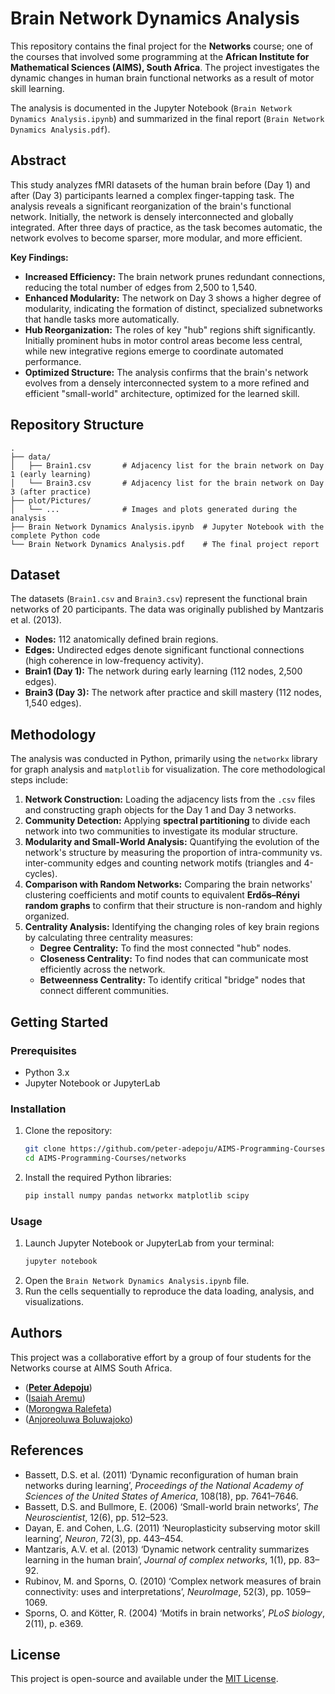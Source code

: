 # Brain Network Dynamics Analysis

This repository contains the final project for the **Networks** course; one of the courses that involved some programming at the **African Institute for Mathematical Sciences (AIMS), South Africa**. The project investigates the dynamic changes in human brain functional networks as a result of motor skill learning.

The analysis is documented in the Jupyter Notebook (`Brain Network Dynamics Analysis.ipynb`) and summarized in the final report (`Brain Network Dynamics Analysis.pdf`).

## Abstract

This study analyzes fMRI datasets of the human brain before (Day 1) and after (Day 3) participants learned a complex finger-tapping task. The analysis reveals a significant reorganization of the brain's functional network. Initially, the network is densely interconnected and globally integrated. After three days of practice, as the task becomes automatic, the network evolves to become sparser, more modular, and more efficient.

**Key Findings:**
- **Increased Efficiency:** The brain network prunes redundant connections, reducing the total number of edges from 2,500 to 1,540.
- **Enhanced Modularity:** The network on Day 3 shows a higher degree of modularity, indicating the formation of distinct, specialized subnetworks that handle tasks more automatically.
- **Hub Reorganization:** The roles of key "hub" regions shift significantly. Initially prominent hubs in motor control areas become less central, while new integrative regions emerge to coordinate automated performance.
- **Optimized Structure:** The analysis confirms that the brain's network evolves from a densely interconnected system to a more refined and efficient "small-world" architecture, optimized for the learned skill.

## Repository Structure

```
.
├── data/
│   ├── Brain1.csv       # Adjacency list for the brain network on Day 1 (early learning)
│   └── Brain3.csv       # Adjacency list for the brain network on Day 3 (after practice)
├── plot/Pictures/
│   └── ...              # Images and plots generated during the analysis
├── Brain Network Dynamics Analysis.ipynb  # Jupyter Notebook with the complete Python code
└── Brain Network Dynamics Analysis.pdf    # The final project report
```

## Dataset

The datasets (`Brain1.csv` and `Brain3.csv`) represent the functional brain networks of 20 participants. The data was originally published by Mantzaris et al. (2013).

- **Nodes:** 112 anatomically defined brain regions.
- **Edges:** Undirected edges denote significant functional connections (high coherence in low-frequency activity).
- **Brain1 (Day 1):** The network during early learning (112 nodes, 2,500 edges).
- **Brain3 (Day 3):** The network after practice and skill mastery (112 nodes, 1,540 edges).

## Methodology

The analysis was conducted in Python, primarily using the `networkx` library for graph analysis and `matplotlib` for visualization. The core methodological steps include:

1.  **Network Construction:** Loading the adjacency lists from the `.csv` files and constructing graph objects for the Day 1 and Day 3 networks.
2.  **Community Detection:** Applying **spectral partitioning** to divide each network into two communities to investigate its modular structure.
3.  **Modularity and Small-World Analysis:** Quantifying the evolution of the network's structure by measuring the proportion of intra-community vs. inter-community edges and counting network motifs (triangles and 4-cycles).
4.  **Comparison with Random Networks:** Comparing the brain networks' clustering coefficients and motif counts to equivalent **Erdős–Rényi random graphs** to confirm that their structure is non-random and highly organized.
5.  **Centrality Analysis:** Identifying the changing roles of key brain regions by calculating three centrality measures:
    -   **Degree Centrality:** To find the most connected "hub" nodes.
    -   **Closeness Centrality:** To find nodes that can communicate most efficiently across the network.
    -   **Betweenness Centrality:** To identify critical "bridge" nodes that connect different communities.

## Getting Started

### Prerequisites

- Python 3.x
- Jupyter Notebook or JupyterLab

### Installation

1.  Clone the repository:
    ```bash
    git clone https://github.com/peter-adepoju/AIMS-Programming-Courses.git
    cd AIMS-Programming-Courses/networks
    ```

2.  Install the required Python libraries:
    ```bash
    pip install numpy pandas networkx matplotlib scipy
    ```

### Usage

1.  Launch Jupyter Notebook or JupyterLab from your terminal:
    ```bash
    jupyter notebook
    ```
2.  Open the `Brain Network Dynamics Analysis.ipynb` file.
3.  Run the cells sequentially to reproduce the data loading, analysis, and visualizations.

## Authors

This project was a collaborative effort by a group of four students for the Networks course at AIMS South Africa.

- ([**Peter Adepoju**](https://github.com/peter-adepoju))
- ([Isaiah Aremu](https://www.linkedin.com/in/isaiah-anuoluwapo-aremu-1a7301305))
- ([Morongwa Ralefeta](https://www.linkedin.com/in/morongwa-ralefeta-85b27021b))
-  ([Anjoreoluwa Boluwajoko](https://www.linkedin.com/in/anjoreoluwa-boluwajoko-0050b9160))

## References

- Bassett, D.S. et al. (2011) ‘Dynamic reconfiguration of human brain networks during learning’, *Proceedings of the National Academy of Sciences of the United States of America*, 108(18), pp. 7641–7646.
- Bassett, D.S. and Bullmore, E. (2006) ‘Small-world brain networks’, *The Neuroscientist*, 12(6), pp. 512–523.
- Dayan, E. and Cohen, L.G. (2011) ‘Neuroplasticity subserving motor skill learning’, *Neuron*, 72(3), pp. 443–454.
- Mantzaris, A.V. et al. (2013) ‘Dynamic network centrality summarizes learning in the human brain’, *Journal of complex networks*, 1(1), pp. 83–92.
- Rubinov, M. and Sporns, O. (2010) ‘Complex network measures of brain connectivity: uses and interpretations’, *NeuroImage*, 52(3), pp. 1059–1069.
- Sporns, O. and Kötter, R. (2004) ‘Motifs in brain networks’, *PLoS biology*, 2(11), p. e369.

## License

This project is open-source and available under the [MIT License](LICENSE).
